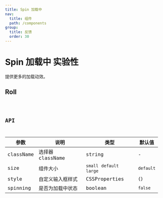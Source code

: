 ```yaml
---
title: Spin 加载中 
nav:
  title: 组件 
  path: /components 
group:
  title: 反馈 
  order: 30
---
```


# Spin 加载中 <Badge>实验性</Badge>
提供更多的加载动效。

## Roll
<code src="./demo/roll.tsx" />

## API

| 参数 | 说明 | 类型 | 默认值 |
| --- | --- | --- | --- |
| className | 选择器 className | string | - |
| size | 组件大小 | `small` `default` `large` | `default` |
| style | 自定义输入框样式 | CSSProperties | `{}` |
| spinning | 是否为加载中状态 | boolean | `false` |

